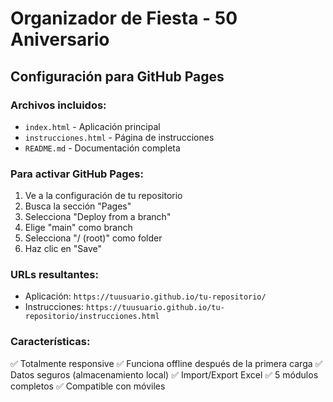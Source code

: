 # Organizador de Fiesta - 50 Aniversario

## Configuración para GitHub Pages

### Archivos incluidos:
- `index.html` - Aplicación principal
- `instrucciones.html` - Página de instrucciones
- `README.md` - Documentación completa

### Para activar GitHub Pages:
1. Ve a la configuración de tu repositorio
2. Busca la sección "Pages" 
3. Selecciona "Deploy from a branch"
4. Elige "main" como branch
5. Selecciona "/ (root)" como folder
6. Haz clic en "Save"

### URLs resultantes:
- Aplicación: `https://tuusuario.github.io/tu-repositorio/`
- Instrucciones: `https://tuusuario.github.io/tu-repositorio/instrucciones.html`

### Características:
✅ Totalmente responsive
✅ Funciona offline después de la primera carga
✅ Datos seguros (almacenamiento local)
✅ Import/Export Excel
✅ 5 módulos completos
✅ Compatible con móviles
